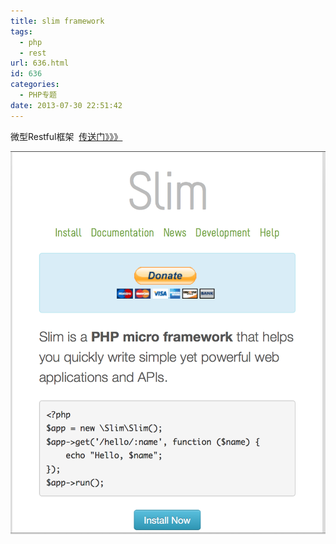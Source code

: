 ```yaml
---
title: slim framework
tags:
  - php
  - rest
url: 636.html
id: 636
categories:
  - PHP专题
date: 2013-07-30 22:51:42
---
```


微型Restful框架  [传送门》》》](http://www.slimframework.com/)

[![slim](/uploads/2013/07/屏幕快照-2013-07-30-下午10.47.00.png)](/uploads/2013/07/屏幕快照-2013-07-30-下午10.47.00.png)